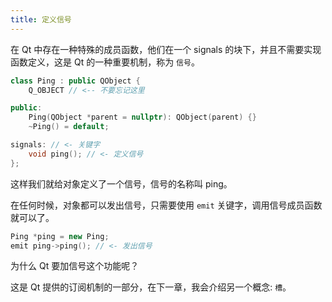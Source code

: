 ```yaml
---
title: 定义信号
---
```


在 Qt 中存在一种特殊的成员函数，他们在一个 signals 的块下，并且不需要实现函数定义，这是 Qt 的一种重要机制，称为 `信号`。

```cpp
class Ping : public QObject {
    Q_OBJECT // <-- 不要忘记这里

public:
    Ping(QObject *parent = nullptr): QObject(parent) {}
    ~Ping() = default;

signals: // <- 关键字
    void ping(); // <- 定义信号
};
```

这样我们就给对象定义了一个信号，信号的名称叫 ping。

在任何时候，对象都可以发出信号，只需要使用 `emit` 关键字，调用信号成员函数就可以了。

```cpp
Ping *ping = new Ping;
emit ping->ping(); // <- 发出信号
```

为什么 Qt 要加信号这个功能呢？

这是 Qt 提供的订阅机制的一部分，在下一章，我会介绍另一个概念: `槽`。

